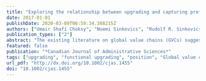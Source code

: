 ```yaml
---
title: "Exploring the relationship between upgrading and capturing profits from GVC participation for disadvantaged suppliers in developing countries"
date: 2017-01-01
publishDate: 2020-03-09T06:59:34.368215Z
authors: ["Umair Shafi Choksy", "Noemi Sinkovics", "Rudolf R. Sinkovics"]
publication_types: ["2"]
abstract: "The existing literature on global value chains (GVCs) suggests that functional upgrading is a key determinant of whether suppliers are able to capture higher profits in GVCs. However, it is unclear whether the same argument holds for disadvantaged suppliers who face high barriers to achieving functional upgrading. Through a review of existing empirical studies, the present paper aims to explore how disadvantaged suppliers in developing countries increase their profits in the face of barriers to functional upgrading. The findings from the literature analysis suggest that the ability of disadvantaged suppliers to benefit from GVC participation depends on the extent of their managerial agency and their ability to leverage multiple upgrading/downgrading trajectories (whether product, process, or functional) and transform them into profitable outcomes. Copyright © 2017 ASAC. Published by John Wiley & Sons, Ltd. Pour les auteurs des travaux existants sur les chaînes de valeur mondiales (GVC), c'est la modernisation fonctionnelle qui détermine si les fournisseurs sont en mesure de réaliser des profits importants dans le cadre des GVC. Mais ces auteurs n'indiquent pas si ce postulat s'applique également aux fournisseurs défavorisés qui, pour réaliser leur modernisation fonctionnelle, doivent faire face à des obstacles majeurs. Dans le présent article, nous explorons, grâce à une revue des travaux empiriques existants, la manière dont les fournisseurs défavorisés des pays en voie de développement augmentent leurs profits en dépit des obstacles qui entravent leur modernisation fonctionnelle. Nos résultats révèlent que la capacité des fournisseurs défavorisés à tirer profit de leur participation aux GVC dépend de la taille de leur organisme managérial et de leur aptitude à transformer les multiples mouvements de modernisation/dégradation (des produits, des processus ou des fonctions) en revenus. Copyright © 2017 ASAC. Published by John Wiley & Sons, Ltd."
featured: false
publication: "*Canadian Journal of Administrative Sciences*"
tags: ["upgrading", "functional upgrading", "position", "Global value chain", "profit margins", "modernisation", "modernisation fonctionnelle", "chaînes de valeur mondiales", "marges de profit", "GVC"]
url_pdf: "http://dx.doi.org/10.1002/cjas.1455"
doi: "10.1002/cjas.1455"
---
```



